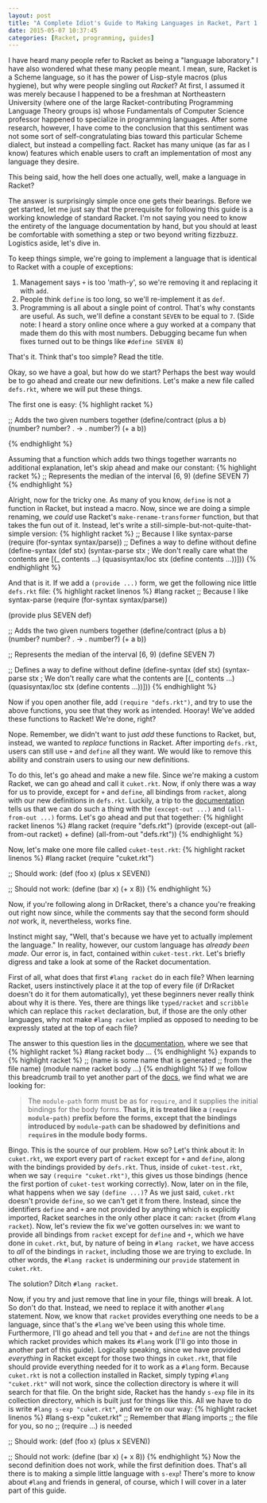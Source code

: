 ```yaml
---
layout: post
title: "A Complete Idiot's Guide to Making Languages in Racket, Part 1: Introduction"
date: 2015-05-07 10:37:45
categories: [Racket, programming, guides]
---
```

I have heard many people refer to Racket as being a "language laboratory."
I have also wondered what these many people meant. I mean, sure, Racket is
a Scheme language, so it has the power of Lisp-style macros (plus hygiene),
but why were people singling out *Racket*? At first, I assumed it was merely
because I happened to be a freshman at Northeastern University (where one of the
large Racket-contributing Programming Language Theory groups is) whose
Fundamentals of Computer Science professor happened to specialize in programming
languages. After some research, however, I have come to the conclusion that this
sentiment was not some sort of self-congratulating bias toward this particular
Scheme dialect, but instead a compelling fact. Racket has many unique (as far as I know)
features which enable users to craft an implementation of most any language they desire.

This being said, how the hell does one actually, well, make a language in Racket?

The answer is surprisingly simple once one gets their bearings. Before we get
started, let me just say that the prerequisite for following this guide is
a working knowledge of standard Racket. I'm not saying you need to know the
entirety of the language documentation by hand, but you should at least be comfortable
with something a step or two beyond writing fizzbuzz. Logistics aside, let's
dive in.

To keep things simple, we're going to implement a language that is identical
to Racket with a couple of exceptions:

   1. Management says `+` is too 'math-y', so we're removing it and replacing
      it with `add`.
   2. People think `define` is too long, so we'll re-implement it as `def`.
   3. Programming is all about a single point of control. That's why constants
      are useful. As such, we'll define a constant `SEVEN` to be equal to `7`.
      (Side note: I heard a story online once where a guy worked at a company
      that made them do this with most numbers. Debugging became fun when fixes
      turned out to be things like `#define SEVEN 8`)

That's it. Think that's too simple? Read the title.

Okay, so we have a goal, but how do we start? Perhaps the best way would be
to go ahead and create our new definitions. Let's make a new file called `defs.rkt`,
where we will put these things.

The first one is easy:
{% highlight racket %}

;; Adds the two given numbers together
(define/contract (plus a b)
  (number? number? . -> . number?)
  (+ a b))

{% endhighlight %}

Assuming that a function which adds two things together warrants no additional
explanation, let's skip ahead and make our constant:
{% highlight racket %}
;; Represents the median of the interval [6, 9)
(define SEVEN 7)
{% endhighlight %}

Alright, now for the tricky one. As many of you know, `define` is not a function
in Racket, but instead a macro. Now, since we are doing a simple renaming, we *could*
use Racket's `make-rename-transformer` function, but that takes the fun out of it.
Instead, let's write a still-simple-but-not-quite-that-simple version:
{% highlight racket %}
;; Because I like syntax-parse
(require (for-syntax syntax/parse))
;; Defines a way to define without define
(define-syntax (def stx)
  (syntax-parse stx
    ; We don't really care what the contents are
    [(_ contents ...) (quasisyntax/loc stx (define contents ...))]))
{% endhighlight %}

And that is it. If we add a `(provide ...)` form, we get the following nice little
`defs.rkt` file:
{% highlight racket linenos %}
#lang racket
;; Because I like syntax-parse
(require (for-syntax syntax/parse))

(provide plus SEVEN def)

;; Adds the two given numbers together
(define/contract (plus a b)
  (number? number? . -> . number?)
  (+ a b))

;; Represents the median of the interval [6, 9)
(define SEVEN 7)

;; Defines a way to define without define
(define-syntax (def stx)
  (syntax-parse stx
    ; We don't really care what the contents are
    [(_ contents ...) (quasisyntax/loc stx (define contents ...))]))
{% endhighlight %}

Now if you open another file, add `(require "defs.rkt")`, and try to use the
above functions, you see that they work as intended. Hooray! We've added these
functions to Racket! We're done, right?

Nope. Remember, we didn't want to just *add* these functions to Racket,
but, instead, we wanted to *replace* functions in Racket. After importing
`defs.rkt`, users can still use `+` and `define` all they want. We would like
to remove this ability and constrain users to using our new definitions.

To do this, let's go ahead and make a new file. Since we're making a custom Racket,
we can go ahead and call it `cuket.rkt`. Now, if only there was a way for us to
provide, except for `+` and `define`,  all bindings from `racket`, along with our new
definitions in `defs.rkt`. Luckily, a trip to the [documentation][1] tells us that
we can do such a thing with the `(except-out ...)` and `(all-from-out ...)` forms.
Let's go ahead and put that together:
{% highlight racket linenos %}
#lang racket
(require "defs.rkt")
(provide (except-out (all-from-out racket)
                     +
                     define)
         (all-from-out "defs.rkt"))
{% endhighlight %}

Now, let's make one more file called `cuket-test.rkt`:
{% highlight racket linenos %}
#lang racket
(require "cuket.rkt")

;; Should work:
(def (foo x)
  (plus x SEVEN))

;; Should not work:
(define (bar x)
  (+ x 8))
{% endhighlight %}

Now, if you're following along in DrRacket, there's a chance you're freaking
out right now since, while the comments say that the second form should *not*
work, it, nevertheless, works fine.

Instinct might say, "Well, that's because we have yet to actually implement the
language." In reality, however, our custom language has *already been made*. Our
error is, in fact, contained within `cuket-test.rkt`. Let's briefly digress and
take a look at some of the Racket documentation.

First of all, what does that first `#lang racket` do in each file? When learning
Racket, users instinctively place it at the top of every file (if DrRacket doesn't
do it for them automatically), yet these beginners never really think about why
it is there. Yes, there are things like `typed/racket` and `scribble` which can
replace this `racket` declaration, but, if those are the only other languages,
why not make `#lang racket` implied as opposed to needing to be expressly stated
at the top of each file?

The answer to this question lies in the [documentation][2], where we see that
{% highlight racket %}
#lang racket
body ...
{% endhighlight %}
expands to
{% highlight racket %}
;; (name is some name that is generated
;;  from the file name)
(module name racket
  body ...)
{% endhighlight %}
If we follow this breadcrumb trail to yet another part of the [docs][3], we
find what we are looking for:

> The `module-path` form must be as for `require`, and it supplies the initial bindings 
> for the body forms. **That is, it is treated like a `(require module-path)` prefix before** 
> **the forms, except that the bindings introduced by `module-path` can be shadowed by** 
> **definitions and `require`s in the module body forms.**

Bingo. This is the source of our problem. How so? Let's think about it:
In `cuket.rkt`, we export every part of `racket` except for `+` and `define`,
along with the bindings provided by `defs.rkt`. Thus, inside of `cuket-test.rkt`,
when we say `(require "cuket.rkt")`, this gives us those bindings (hence the first
portion of `cuket-test` working correctly). Now, later on in the file, what happens
when we say `(define ...)`? As we just said, `cuket.rkt` doesn't provide `define`, so
we can't get it from there. Instead, since the identifiers `define` and `+` are not
provided by anything which is explicitly imported, Racket searches in the only other place
it can: `racket` (from `#lang racket`). Now, let's review the fix we've gotten ourselves
in: we want to provide all bindings from `racket` except for `define` and `+`, which
we have done in `cuket.rkt`, but, by nature of being in `#lang racket`, we have access to
*all* of the bindings in `racket`, including those we are trying to exclude. In other
words, the `#lang racket` is undermining our `provide` statement in `cuket.rkt`.

The solution? Ditch `#lang racket`.

Now, if you try and just remove that line in your file, things will break. A lot. So
don't do that. Instead, we need to replace it with another `#lang` statement. Now, we
know that `racket` provides everything one needs to be a language, since that's the `#lang`
we've been using this whole time. Furthermore, I'll go ahead and tell you that `+` and
`define` are not the things which racket provides which makes its `#lang` work (I'll
go into those in another part of this guide). Logically speaking, since we have provided
*everything* in Racket except for those two things in `cuket.rkt`, that file should provide
everything needed for it to work as a `#lang` form. Because `cuket.rkt` is not a 
collection installed in Racket, simply typing `#lang "cuket.rkt"` will not work, since the
collection directory is where it will search for that file. On the bright side, Racket
has the handy `s-exp` file in its collection directory, which is built just for things like
this. All we have to do is write `#lang s-exp "cuket.rkt"`, and we're on our way:
{% highlight racket linenos %}
#lang s-exp "cuket.rkt"
;; Remember that #lang imports
;; the file for you, so no
;; (require ...) is needed

;; Should work:
(def (foo x)
  (plus x SEVEN))

;; Should not work:
(define (bar x)
  (+ x 8))
{% endhighlight %}
Now the second definition does not work, while the first definition does. That's all there
is to making a simple little language with `s-exp`! There's more to know about `#lang` and
friends in general, of course, which I will cover in a later part of this guide.

[1]: http://docs.racket-lang.org/reference/require.html#%28form._%28%28lib._racket%2Fprivate%2Fbase..rkt%29._except-out%29%29
[2]: http://docs.racket-lang.org/guide/Module_Syntax.html#%28part._hash-lang%29
[3]: http://docs.racket-lang.org/reference/module.html#%28form._%28%28quote._~23~25kernel%29._module%29%29
